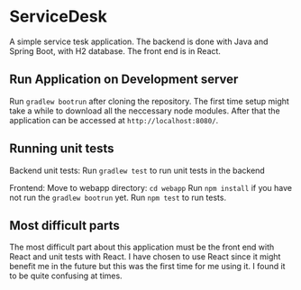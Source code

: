 # ServiceDesk
A simple service tesk application. The backend is done with Java and Spring Boot, with H2 database. The front end is in React.

## Run Application on Development server

Run `gradlew bootrun` after cloning the repository. The first time setup might take a while to download all the neccessary node modules. 
After that the application can be accessed at `http://localhost:8080/`.

## Running unit tests
Backend unit tests:
Run `gradlew test` to run unit tests in the backend

Frontend:
Move to webapp directory: `cd webapp`
Run `npm install` if you have not run the `gradlew bootrun` yet.
Run `npm test` to run tests. 

## Most difficult parts
The most difficult part about this application must be the front end with React and unit tests with React. I have chosen to use React since it might benefit me in the future but this was the first time for me using it. I found it to be quite confusing at times.
